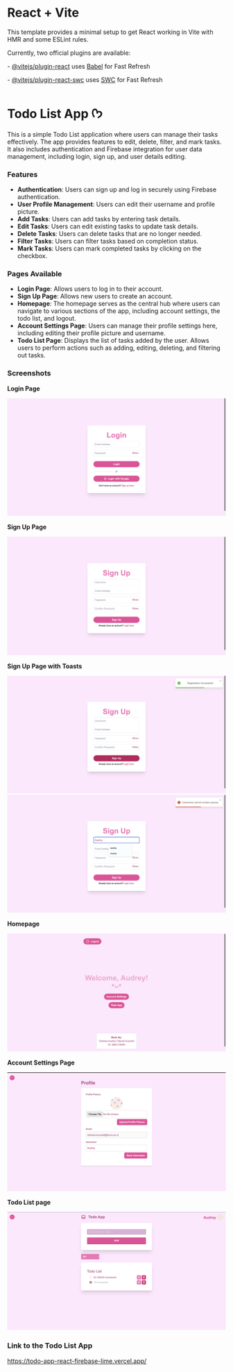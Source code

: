 # React + Vite

This template provides a minimal setup to get React working in Vite with HMR and some ESLint rules.

Currently, two official plugins are available:

\- [@vitejs/plugin-react](https://github.com/vitejs/vite-plugin-react/blob/main/packages/plugin-react/README.md) uses [Babel](https://babeljs.io/) for Fast Refresh

\- [@vitejs/plugin-react-swc](https://github.com/vitejs/vite-plugin-react-swc) uses [SWC](https://swc.rs/) for Fast Refresh



# Todo List App ᡣ𐭩

This is a simple Todo List application where users can manage their tasks effectively. The app provides features to edit, delete, filter, and mark tasks. It also includes authentication and Firebase integration for user data management, including login, sign up, and user details editing.


### Features
- **Authentication**: Users can sign up and log in securely using Firebase authentication.
- **User Profile Management**: Users can edit their username and profile picture.
- **Add Tasks**: Users can add tasks by entering task details.
- **Edit Tasks**: Users can edit existing tasks to update task details.
- **Delete Tasks**: Users can delete tasks that are no longer needed.
- **Filter Tasks**: Users can filter tasks based on completion status.
- **Mark Tasks**: Users can mark completed tasks by clicking on the checkbox.


### Pages Available

- **Login Page**: Allows users to log in to their account.
- **Sign Up Page**: Allows new users to create an account.
- **Homepage**: The homepage serves as the central hub where users can navigate to various sections of the app, including account settings, the todo list, and logout.
- **Account Settings Page**: Users can manage their profile settings here, including editing their profile picture and username.
- **Todo List Page**: Displays the list of tasks added by the user. Allows users to perform actions such as adding, editing, deleting, and filtering out tasks.

### Screenshots

**Login Page**

![Landing-page](/assets/Login-page.png)

**Sign Up Page**

![Signup-page](/assets/Signup-page.png)

**Sign Up Page with Toasts**

![Signup-page](/assets/Signup2-page.png)
![Signup-page](/assets/Signup3-page.png)

**Homepage**

![Homepage](/assets/Homepage.png)

**Account Settings Page**

![Account-page](/assets/Account-page.png)

**Todo List page**

![Todolist-page](/assets/Todolist-page.png)


### **Link to the Todo List App**
https://todo-app-react-firebase-lime.vercel.app/
